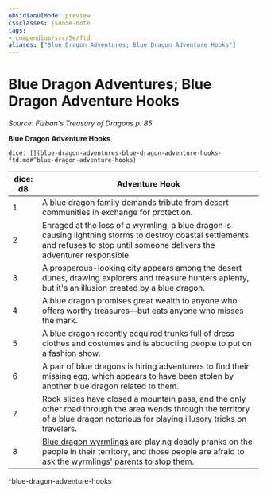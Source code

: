 ```yaml
---
obsidianUIMode: preview
cssclasses: json5e-note
tags:
- compendium/src/5e/ftd
aliases: ["Blue Dragon Adventures; Blue Dragon Adventure Hooks"]
---
```

# Blue Dragon Adventures; Blue Dragon Adventure Hooks
*Source: Fizban's Treasury of Dragons p. 85* 

**Blue Dragon Adventure Hooks**

`dice: [](blue-dragon-adventures-blue-dragon-adventure-hooks-ftd.md#^blue-dragon-adventure-hooks)`

| dice: d8 | Adventure Hook |
|----------|----------------|
| 1 | A blue dragon family demands tribute from desert communities in exchange for protection. |
| 2 | Enraged at the loss of a wyrmling, a blue dragon is causing lightning storms to destroy coastal settlements and refuses to stop until someone delivers the adventurer responsible. |
| 3 | A prosperous-looking city appears among the desert dunes, drawing explorers and treasure hunters aplenty, but it's an illusion created by a blue dragon. |
| 4 | A blue dragon promises great wealth to anyone who offers worthy treasures—but eats anyone who misses the mark. |
| 5 | A blue dragon recently acquired trunks full of dress clothes and costumes and is abducting people to put on a fashion show. |
| 6 | A pair of blue dragons is hiring adventurers to find their missing egg, which appears to have been stolen by another blue dragon related to them. |
| 7 | Rock slides have closed a mountain pass, and the only other road through the area wends through the territory of a blue dragon notorious for playing illusory tricks on travelers. |
| 8 | [Blue dragon wyrmlings](/2-Mechanics/CLI/bestiary/dragon/blue-dragon-wyrmling.md) are playing deadly pranks on the people in their territory, and those people are afraid to ask the wyrmlings' parents to stop them. |
^blue-dragon-adventure-hooks